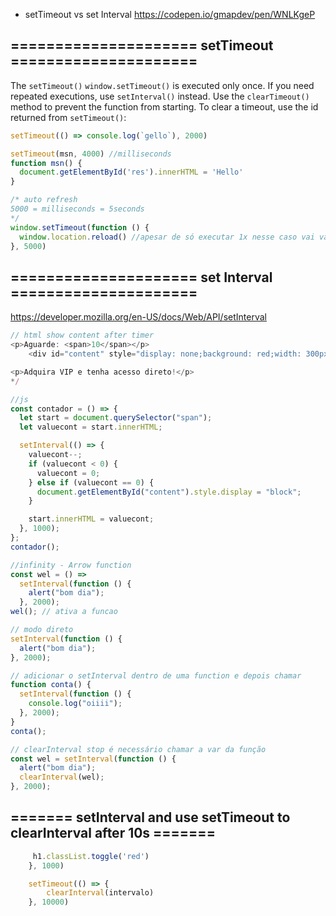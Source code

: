 


- setTimeout vs set Interval https://codepen.io/gmapdev/pen/WNLKgeP

## ===================== setTimeout =====================

The `setTimeout()` `window.setTimeout()` is executed only once.
If you need repeated executions, use `setInterval()` instead.
Use the `clearTimeout()` method to prevent the function from starting.
To clear a timeout, use the id returned from `setTimeout()`:

```js
setTimeout(() => console.log(`gello`), 2000)

setTimeout(msn, 4000) //milliseconds
function msn() {
  document.getElementById('res').innerHTML = 'Hello'
}

/* auto refresh
5000 = milliseconds = 5seconds
*/
window.setTimeout(function () {
  window.location.reload() //apesar de só executar 1x nesse caso vai vai reload forever
}, 5000)
```

## ===================== set Interval =====================

https://developer.mozilla.org/en-US/docs/Web/API/setInterval

```js
// html show content after timer
<p>Aguarde: <span>10</span></p>
    <div id="content" style="display: none;background: red;width: 300px;">my content here</div>

<p>Adquira VIP e tenha acesso direto!</p>
*/

//js
const contador = () => {
  let start = document.querySelector("span");
  let valuecont = start.innerHTML;

  setInterval(() => {
    valuecont--;
    if (valuecont < 0) {
      valuecont = 0;
    } else if (valuecont == 0) {
      document.getElementById("content").style.display = "block";
    }

    start.innerHTML = valuecont;
  }, 1000);
};
contador();

//infinity - Arrow function
const wel = () =>
  setInterval(function () {
    alert("bom dia");
  }, 2000);
wel(); // ativa a funcao

// modo direto
setInterval(function () {
  alert("bom dia");
}, 2000);

// adicionar o setInterval dentro de uma function e depois chamar
function conta() {
  setInterval(function () {
    console.log("oiiii");
  }, 2000);
}
conta();

// clearInterval stop é necessário chamar a var da função
const wel = setInterval(function () {
  alert("bom dia");
  clearInterval(wel);
}, 2000);
```

## ======= setInterval and use setTimeout to clearInterval after 10s =======

```js const intervalo = setInterval(() => {
     h1.classList.toggle('red')
    }, 1000)

    setTimeout(() => {
        clearInterval(intervalo)
    }, 10000)
```
